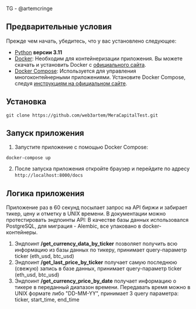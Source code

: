 TG - @artemcringe

## Предварительные условия
Прежде чем начать, убедитесь, что у вас установлено следующее:
- [Python](https://www.python.org/downloads/) **версии 3.11**
- [Docker](https://www.docker.com/get-started): Необходим для контейнеризации приложения. Вы можете скачать и установить Docker с [официального сайта](https://www.docker.com/get-started).
- [Docker Compose](https://docs.docker.com/compose/install/): Используется для управления многоконтейнерными приложениями. Установите Docker Compose, следуя [инструкциям на официальном сайте](https://docs.docker.com/compose/install/).


## Установка
```shell
git clone https://github.com/web3artem/MeraCapitalTest.git
```

## Запуск приложения
1. Запустите приложение с помощью Docker Compose:
```shell
docker-compose up
```
2. После запуска приложения откройте браузер и перейдите по адресу `http://localhost:8000/docs`

## Логика приложения
Приложение раз в 60 секунд посылает запрос на API биржи и забирает тикер, цену и отметку в UNIX времени. В документации можно протестировать эндпоинты API:
В качестве базы данных использовался PostgreSQL, для миграция - Alembic, все упаковано в docker-контейнеры.
1. Эндпоинт **/get_currency_data_by_ticker** позволяет получить всю информацию из базы данных по тикеру, принимает query-параметр ticker (eth_usd, btc_usd) 
2. Эндпоинт **/get_last_price_by_ticker** получает самую последнюю (свежую) запись в базе данных, принимает query-параметр ticker (eth_usd, btc_usd)
3. Эндпоинт **/get_currency_price_by_date** получает информацию о тикере в переданный диапазон времени. Передавать время можно в UNIX формате либо "DD-MM-YY", принимает 3 query параметра: ticker, start_time, end_time
 

